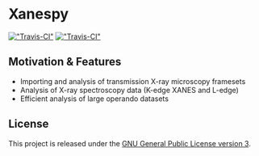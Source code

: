 Xanespy
=======

[!["Travis-CI"](https://travis-ci.org/m3wolf/xanespy.svg?branch=master "Travis-CI")](https://travis-ci.org/m3wolf/xanespy/ "Travis-CI")
[!["Travis-CI"](https://travis-ci.org/m3wolf/xanespy.svg?branch=master "Travis-CI")](https://travis-ci.org/m3wolf/xanespy/ "Travis-CI")

Motivation & Features
---------------------

- Importing and analysis of transmission X-ray microscopy framesets
- Analysis of X-ray spectroscopy data (K-edge XANES and L-edge)
- Efficient analysis of large operando datasets

License
-------

This project is released under the [GNU General Public License version 3](https://www.gnu.org/licenses/gpl-3.0.en.html "GPLv3 information").
